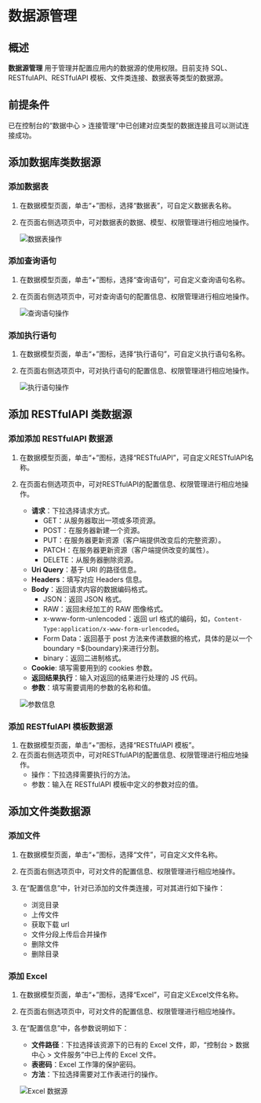 # 数据源管理

## 概述

**数据源管理** 用于管理并配置应用内的数据源的使用权限。目前支持 SQL、RESTfulAPI、RESTfulAPI 模板、文件类连接、数据表等类型的数据源。

## 前提条件

已在控制台的“数据中心 > 连接管理”中已创建对应类型的数据连接且可以测试连接成功。

## 添加数据库类数据源

### 添加数据表

1. 在数据模型页面，单击“+”图标，选择“数据表”，可自定义数据表名称。
2. 在页面右侧选项页中，可对数据表的数据、模型、权限管理进行相应地操作。

    ![数据表操作](https://docimages.blob.core.chinacloudapi.cn/images/Kris/Apps/datatable20211125.png)

### 添加查询语句

1. 在数据模型页面，单击“+”图标，选择“查询语句”，可自定义查询语句名称。
2. 在页面右侧选项页中，可对查询语句的配置信息、权限管理进行相应地操作。

    ![查询语句操作](https://docimages.blob.core.chinacloudapi.cn/images/Kris/Apps/select20211125.png)

### 添加执行语句

1. 在数据模型页面，单击“+”图标，选择“执行语句”，可自定义执行语句名称。
2. 在页面右侧选项页中，可对执行语句的配置信息、权限管理进行相应地操作。

    ![执行语句操作](https://docimages.blob.core.chinacloudapi.cn/images/Kris/Apps/execute20211125.png)

## 添加 RESTfulAPI 类数据源

### 添加添加 RESTfulAPI 数据源

1. 在数据模型页面，单击“+”图标，选择“RESTfulAPI”，可自定义RESTfulAPI名称。
2. 在页面右侧选项页中，可对RESTfulAPI的配置信息、权限管理进行相应地操作。

    - **请求**：下拉选择请求方式。
       - GET：从服务器取出一项或多项资源。
       - POST：在服务器新建一个资源。
       - PUT：在服务器更新资源（客户端提供改变后的完整资源）。
       - PATCH：在服务器更新资源（客户端提供改变的属性）。
       - DELETE：从服务器删除资源。
    - **Uri Query**：基于 URI 的路径信息。
    - **Headers**：填写对应 Headers 信息。
    - **Body**：返回请求内容的数据编码格式。
       - JSON：返回 JSON 格式。
       - RAW：返回未经加工的 RAW 图像格式。
       - x-www-form-unlencoded：返回 url 格式的编码，如，`Content-Type:application/x-www-form-urlencoded`。
       - Form Data：返回基于 post 方法来传递数据的格式，具体的是以一个 boundary =${boundary}来进行分割。
       - binary：返回二进制格式。
    - **Cookie**: 填写需要用到的 cookies 参数。
    - **返回结果执行**：输入对返回的结果进行处理的 JS 代码。
    - **参数**：填写需要调用的参数的名称和值。

    ![参数信息](https://docimages.blob.core.chinacloudapi.cn/images/Kris/Apps/RestfulAPI20210325.png)

### 添加 RESTfulAPI 模板数据源

1. 在数据模型页面，单击“+”图标，选择“RESTfulAPI 模板”。
2. 在页面右侧选项页中，可对RESTfulAPI的配置信息、权限管理进行相应地操作。
    - 操作：下拉选择需要执行的方法。
    - 参数：输入在 RESTfulAPI 模板中定义的参数对应的值。

## 添加文件类数据源

### 添加文件

1. 在数据模型页面，单击“+”图标，选择“文件”，可自定义文件名称。
2. 在页面右侧选项页中，可对文件的配置信息、权限管理进行相应地操作。
3. 在“配置信息”中，针对已添加的文件类连接，可对其进行如下操作：

    - 浏览目录
    - 上传文件
    - 获取下载 url
    - 文件分段上传后合并操作
    - 删除文件
    - 删除目录

### 添加 Excel

1. 在数据模型页面，单击“+”图标，选择“Excel”，可自定义Excel文件名称。
2. 在页面右侧选项页中，可对文件的配置信息、权限管理进行相应地操作。
3. 在“配置信息”中，各参数说明如下：

    - **文件路径**：下拉选择该资源下的已有的 Excel 文件，即，“控制台 > 数据中心 > 文件服务”中已上传的 Excel 文件。
    - **表密码**：Excel 工作簿的保护密码。
    - **方法**：下拉选择需要对工作表进行的操作。

    ![Excel 数据源](https://docimages.blob.core.chinacloudapi.cn/images/Kris/Apps/exceldatasource20210730.png)
